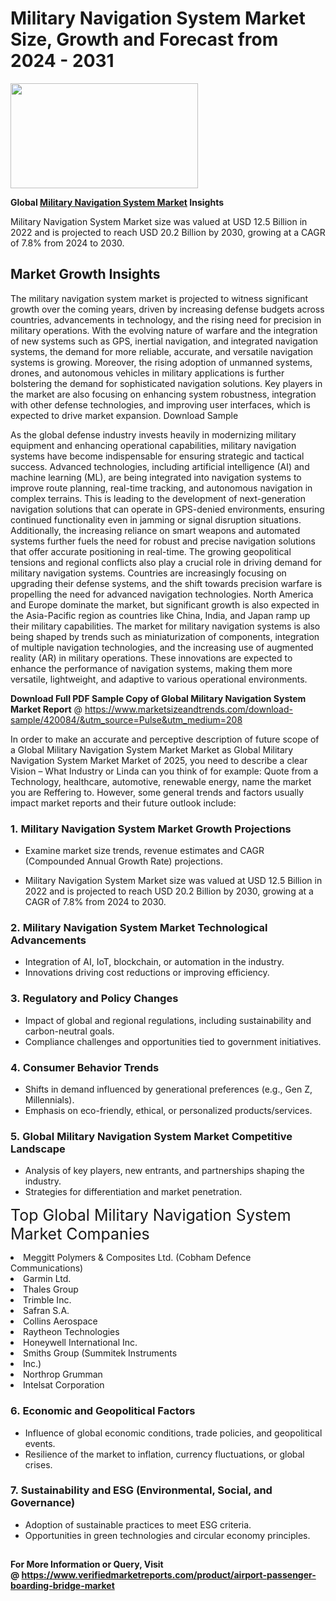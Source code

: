 <H1>Military Navigation System Market Size, Growth and Forecast from 2024 - 2031</H1><img class="aligncenter size-medium wp-image-584254" src="https://thirdeyenews.in/wp-content/uploads/2024/09/Global-Market-Research-300x168.jpeg" alt="" width="300" height="168" /><p><strong>Global&nbsp;<a href="https://www.marketsizeandtrends.com/download-sample/420084/&amp;utm_source=Pulse&amp;utm_medium=208">Military Navigation System Market</a> Insights</strong></p><p>Military Navigation System Market size was valued at USD 12.5 Billion in 2022 and is projected to reach USD 20.2 Billion by 2030, growing at a CAGR of 7.8% from 2024 to 2030.</p><p><h2>Market Growth Insights</h2> <p>The military navigation system market is projected to witness significant growth over the coming years, driven by increasing defense budgets across countries, advancements in technology, and the rising need for precision in military operations. With the evolving nature of warfare and the integration of new systems such as GPS, inertial navigation, and integrated navigation systems, the demand for more reliable, accurate, and versatile navigation systems is growing. Moreover, the rising adoption of unmanned systems, drones, and autonomous vehicles in military applications is further bolstering the demand for sophisticated navigation solutions. Key players in the market are also focusing on enhancing system robustness, integration with other defense technologies, and improving user interfaces, which is expected to drive market expansion. Download Sample</p> <p>As the global defense industry invests heavily in modernizing military equipment and enhancing operational capabilities, military navigation systems have become indispensable for ensuring strategic and tactical success. Advanced technologies, including artificial intelligence (AI) and machine learning (ML), are being integrated into navigation systems to improve route planning, real-time tracking, and autonomous navigation in complex terrains. This is leading to the development of next-generation navigation solutions that can operate in GPS-denied environments, ensuring continued functionality even in jamming or signal disruption situations. Additionally, the increasing reliance on smart weapons and automated systems further fuels the need for robust and precise navigation solutions that offer accurate positioning in real-time. The growing geopolitical tensions and regional conflicts also play a crucial role in driving demand for military navigation systems. Countries are increasingly focusing on upgrading their defense systems, and the shift towards precision warfare is propelling the need for advanced navigation technologies. North America and Europe dominate the market, but significant growth is also expected in the Asia-Pacific region as countries like China, India, and Japan ramp up their military capabilities. The market for military navigation systems is also being shaped by trends such as miniaturization of components, integration of multiple navigation technologies, and the increasing use of augmented reality (AR) in military operations. These innovations are expected to enhance the performance of navigation systems, making them more versatile, lightweight, and adaptive to various operational environments. </p><p><span class=""><strong>Download Full PDF Sample Copy of Global Military Navigation System Market Report</strong> @ <a href="https://www.marketsizeandtrends.com/download-sample/420084/&amp;utm_source=Pulse&amp;utm_medium=208" target="_blank">https://www.marketsizeandtrends.com/download-sample/420084/&amp;utm_source=Pulse&amp;utm_medium=208</a></span></p><p>In order to make an accurate and perceptive description of future scope of a Global&nbsp;Military Navigation System Market Market as Global&nbsp;Military Navigation System Market Market of 2025, you need to describe a clear Vision &ndash; What Industry or Linda can you think of for example: Quote from a Technology, healthcare, automotive, renewable energy, name the market you are Reffering to. However, some general trends and factors usually impact market reports and their future outlook include:</p><h3>1.&nbsp;<strong>Military Navigation System Market Growth Projections</strong></h3><ul><li>Examine market size trends, revenue estimates and CAGR (Compounded Annual Growth Rate) projections.</li><li><p>Military Navigation System Market size was valued at USD 12.5 Billion in 2022 and is projected to reach USD 20.2 Billion by 2030, growing at a CAGR of 7.8% from 2024 to 2030.</p></li></ul><h3>2.&nbsp;<strong>Military Navigation System Market Technological Advancements</strong></h3><ul><li>Integration of AI, IoT, blockchain, or automation in the industry.</li><li>Innovations driving cost reductions or improving efficiency.</li></ul><h3>3.&nbsp;<strong>Regulatory and Policy Changes</strong></h3><ul><li>Impact of global and regional regulations, including sustainability and carbon-neutral goals.</li><li>Compliance challenges and opportunities tied to government initiatives.</li></ul><h3>4.&nbsp;<strong>Consumer Behavior Trends</strong></h3><ul><li>Shifts in demand influenced by generational preferences (e.g., Gen Z, Millennials).</li><li>Emphasis on eco-friendly, ethical, or personalized products/services.</li></ul><h3>5.&nbsp;<strong>Global Military Navigation System Market Competitive Landscape</strong></h3><ul><li>Analysis of key players, new entrants, and partnerships shaping the industry.</li><li>Strategies for differentiation and market penetration.</li></ul><p data-pm-slice="1 1 []"><span style="color: inherit; font-family: inherit; font-size: 25px;">Top Global Military Navigation System Market Companies</span></p><div class="" data-test-id=""><p><li>Meggitt Polymers & Composites Ltd. (Cobham Defence Communications)</li><li> Garmin Ltd.</li><li> Thales Group</li><li> Trimble Inc.</li><li> Safran S.A.</li><li> Collins Aerospace</li><li> Raytheon Technologies</li><li> Honeywell International Inc.</li><li> Smiths Group (Summitek Instruments</li><li> Inc.)</li><li> Northrop Grumman</li><li> Intelsat Corporation</li></p></div><h3>6.&nbsp;<strong>Economic and Geopolitical Factors</strong></h3><ul><li>Influence of global economic conditions, trade policies, and geopolitical events.</li><li>Resilience of the market to inflation, currency fluctuations, or global crises.</li></ul><h3>7.&nbsp;<strong>Sustainability and ESG (Environmental, Social, and Governance)</strong></h3><ul><li>Adoption of sustainable practices to meet ESG criteria.</li><li>Opportunities in green technologies and circular economy principles.</li></ul><h2><strong style="font-size: 14px;">For More Information or Query, Visit @&nbsp;</strong><a style="background-color: #ffffff; font-size: 14px;" href="https://www.marketsizeandtrends.com/report/military-navigation-system-market/" target="_blank">https://www.verifiedmarketreports.com/product/airport-passenger-boarding-bridge-market</a></h2>

